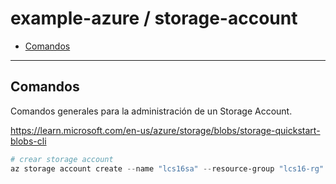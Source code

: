 # example-azure / storage-account

- [Comandos](#comandos)

---

## Comandos

Comandos generales para la administración de un Storage Account.

https://learn.microsoft.com/en-us/azure/storage/blobs/storage-quickstart-blobs-cli

```powershell
# crear storage account
az storage account create --name "lcs16sa" --resource-group "lcs16-rg"  --location "eastus" --sku "Standard_LRS" --min-tls-version "TLS1_2" --allow-blob-public-access false --allow-cross-tenant-replication false
```
